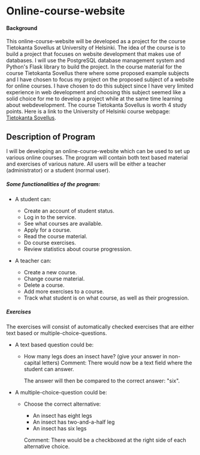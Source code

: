 # Online-course-website

#### Background

This online-course-website will be developed as a project for the course Tietokanta Sovellus at University of Helsinki. The idea of the course is to build a project that focuses on website development that makes use of databases. I will use the PostgreSQL database management system and Python's Flask library to build the project. In the course material for the course Tietokanta Sovellus there where some proposed example subjects and I have chosen to focus my project on the proposed subject of a website for online courses. I have chosen to do this subject since I have very limited experience in web development and choosing this subject seemed like a solid choice for me to develop a project while at the same time learning about webdevelopment. The course Tietokanta Sovellus is worth 4 study points. Here is a link to the University of Helsinki course webpage: [Tietokanta Sovellus](https://hy-tsoha.github.io/materiaali/).

## Description of Program

I will be developing an online-course-website which can be used to set up various online courses. The program will contain both text based material and exercises of various nature. All users will be either a teacher (administrator) or a student (normal user). 

##### Some functionalities of the program:

- A student can: 
  - Create an account of student status.
  - Log in to the service.
  - See what courses are available.
  - Apply for a course.
  - Read the course material.
  - Do course exercises.
  - Review statistics about course progression.

- A teacher can:
  - Create a new course.
  - Change course material.
  - Delete a course.
  - Add more exercises to a course.
  - Track what student is on what course, as well as their progression.
 
##### Exercises

The exercises will consist of automatically checked exercises that are either text based or multiple-choice-questions. 
  
  - A text based question could be:
    - How many legs does an insect have? (give your answer in non-capital letters)
      Comment: There would now be a text field where the student can answer.
      
      The answer will then be compared to the correct answer: "six".
      
  - A multiple-choice-question could be:
    - Choose the correct alternative:
      - An insect has eight legs
      - An insect has two-and-a-half leg
      - An insect has six legs
      
      Comment: There would be a checkboxed at the right side of each alternative choice.
      
